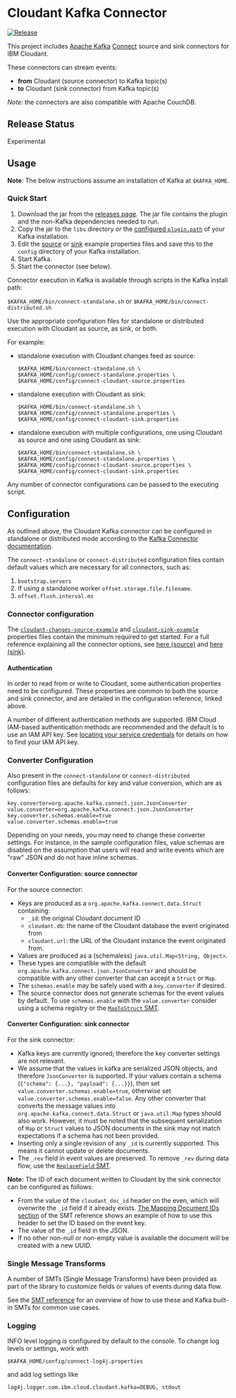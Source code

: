 # Cloudant Kafka Connector

[![Release](https://img.shields.io/github/v/release/IBM/cloudant-kafka-connector?include_prereleases)](https://github.com/IBM/cloudant-kafka-connector/releases/latest)

This project includes [Apache Kafka](https://kafka.apache.org/) [Connect](https://kafka.apache.org/documentation.html#connect) source and sink connectors for IBM Cloudant.

These connectors can stream events:
- **from** Cloudant (source connector) to Kafka topic(s)
- **to** Cloudant (sink connector) from Kafka topic(s)

_Note:_ the connectors are also compatible with Apache CouchDB.

## Release Status

Experimental

## Usage

**Note**: The below instructions assume an installation of Kafka at `$KAFKA_HOME`.

### Quick Start

1. Download the jar from the [releases page](https://github.com/IBM/cloudant-kafka-connector/releases). The jar file contains the plugin and the non-Kafka dependencies needed to run.
2. Copy the jar to the `libs` directory _or_ the
[configured `plugin.path`](https://kafka.apache.org/documentation.html#connectconfigs_plugin.path) of your Kafka installation.
3. Edit the [source](docs/connect-cloudant-changes-source-example.properties) or [sink](docs/connect-cloudant-sink-example.properties) example properties files and save this to the `config` directory of your Kafka installation.
4. Start Kafka.
5. Start the connector (see below).

Connector execution in Kafka is available through scripts in the Kafka install path:

`$KAFKA_HOME/bin/connect-standalone.sh` or `$KAFKA_HOME/bin/connect-distributed.sh`

Use the appropriate configuration files for standalone or distributed execution with Cloudant as source, as sink, or both.

For example:
- standalone execution with Cloudant changes feed as source:

  ```
  $KAFKA_HOME/bin/connect-standalone.sh \
  $KAFKA_HOME/config/connect-standalone.properties \
  $KAFKA_HOME/config/connect-cloudant-source.properties
  ```

- standalone execution with Cloudant as sink:

  ```
  $KAFKA_HOME/bin/connect-standalone.sh \
  $KAFKA_HOME/config/connect-standalone.properties \
  $KAFKA_HOME/config/connect-cloudant-sink.properties
  ```

- standalone execution with multiple configurations, one using Cloudant as source and one using Cloudant as sink:

  ```
  $KAFKA_HOME/bin/connect-standalone.sh \
  $KAFKA_HOME/config/connect-standalone.properties \
  $KAFKA_HOME/config/connect-cloudant-source.properties \
  $KAFKA_HOME/config/connect-cloudant-sink.properties
  ```

Any number of connector configurations can be passed to the executing script.


## Configuration

As outlined above, the Cloudant Kafka connector can be configured in standalone or distributed mode according to 
the [Kafka Connector documentation](https://kafka.apache.org/documentation.html#connect_configuring).

The `connect-standalone` or `connect-distributed` configuration files contain default values which are necessary for all connectors, such as:

1. `bootstrap.servers`
2. If using a standalone worker `offset.storage.file.filename`.
3. `offset.flush.interval.ms`

### Connector configuration

The [`cloudant-changes-source-example`](docs/connect-cloudant-changes-source-example.properties) and [`cloudant-sink-example`](docs/connect-cloudant-sink-example.properties) properties files contain the minimum required to get started.
For a full reference explaining all the connector options, see [here (source)](docs/configuration-reference-changes-source.md) and
[here (sink)](docs/configuration-reference-sink.md).

#### Authentication

In order to read from or write to Cloudant, some authentication properties need to be configured. These properties are common to both the source and sink connector, and are detailed in the configuration reference, linked above.

A number of different authentication methods are supported. IBM Cloud IAM-based authentication methods are recommended and the default is to use an IAM API key. See [locating your service credentials](https://cloud.ibm.com/docs/Cloudant?topic=Cloudant-locating-your-service-credentials) for details on how to find your IAM API key.

### Converter Configuration

Also present in the `connect-standalone` or `connect-distributed` configuration files are defaults for key and value conversion, which are as follows:
```
key.converter=org.apache.kafka.connect.json.JsonConverter
value.converter=org.apache.kafka.connect.json.JsonConverter
key.converter.schemas.enable=true
value.converter.schemas.enable=true
```

Depending on your needs, you may need to change these converter settings.
For instance, in the sample configuration files, value schemas are disabled on the assumption that users will read and write events which are "raw" JSON and do not have inline schemas.

#### Converter Configuration: source connector

For the source connector:
* Keys are produced as a `org.apache.kafka.connect.data.Struct` containing:
  * `_id`: the original Cloudant document ID
  * `cloudant.db`: the name of the Cloudant database the event originated from
  * `cloudant.url`: the URL of the Cloudant instance the event originated from.
* Values are produced as a (schemaless) `java.util.Map<String, Object>`.
* These types are compatible with the default `org.apache.kafka.connect.json.JsonConverter` and should be compatible with any other converter that can accept a `Struct` or `Map`.
* The `schemas.enable` may be safely used with a `key.converter` if desired.
* The source connector does not generate schemas for the event values by default. To use `schemas.enable` with the `value.converter` consider using a schema registry or the [`MapToStruct` SMT](docs/smt-reference.md#map-to-struct-conversion).

#### Converter Configuration: sink connector

For the sink connector:
* Kafka keys are currently ignored; therefore the key converter settings are not relevant.
* We assume that the values in kafka are serialized JSON objects, and therefore `JsonConverter` is supported. If your values contain a schema (`{"schema": {...}, "payload": {...}}`), then set `value.converter.schemas.enable=true`, otherwise set `value.converter.schemas.enable=false`. Any other converter that converts the message values into `org.apache.kafka.connect.data.Struct` or `java.util.Map` types should also work. However, it must be noted that the subsequent serialization of `Map` or `Struct` values to JSON documents in the sink may not match expectations if a schema has not been provided.
* Inserting only a single revision of any `_id` is currently supported.  This means it cannot update or delete documents.
* The `_rev` field in event values are preserved.  To remove `_rev` during data flow, use the [`ReplaceField` SMT](docs/smt-reference.md#removing-_rev-field).

**Note:** The ID of each document written to Cloudant by the sink connector can be configured as follows:

* From the value of the `cloudant_doc_id` header on the even, which will overwrite the `_id` field if it already exists.
  [The Mapping Document IDs section](docs/smt-reference.md#mapping-document-ids) of the SMT reference shows an example of how to use this header to set the ID based on the event key.
* The value of the `_id` field in the JSON.
* If no other non-null or non-empty value is available the document will be created with a new UUID.

### Single Message Transforms

A number of SMTs (Single Message Transforms) have been provided as part of the library to customize fields or values of events during data flow.

See the [SMT reference](docs/smt-reference.md) for an overview of how to use these and Kafka built-in SMTs for common use cases.

### Logging

INFO level logging is configured by default to the console. To change log levels or settings, work with

`$KAFKA_HOME/config/connect-log4j.properties`

and add log settings like

`log4j.logger.com.ibm.cloud.cloudant.kafka=DEBUG, stdout`
